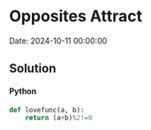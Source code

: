 # Opposites Attract

Date: 2024-10-11 00:00:00

## Solution

#### Python
```python
def lovefunc(a, b):
    return (a+b)%2!=0
 ```